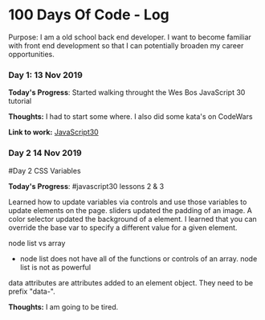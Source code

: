 # 100 Days Of Code - Log

Purpose: I am a old school back end developer.  I want to become familiar with front end development so that I can potentially broaden my career opportunities.

### Day 1: 13 Nov 2019

**Today's Progress**: Started walking throught the Wes Bos JavaScript 30 tutorial

**Thoughts:** I had to start some where.  I also did some kata's on CodeWars

**Link to work:** [JavaScript30](https://javascript30.com/)

### Day 2 14 Nov 2019

#Day 2 CSS Variables

**Today's Progress**: #javascript30 lessons 2 & 3 

Learned how to update variables via controls and use those variables to update elements on the page.  sliders updated the padding of an image.  A color selector updated the background of a element.  I learned that you can override the base var to specify a different value for a given element.

node list vs array 

   - node list does not have all of the functions or controls of an array.  node list is not as powerful

data attributes are attributes added to an element object.  They need to be prefix "data-".

**Thoughts:** I am going to be tired.


